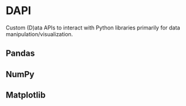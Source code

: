 # DAPI
Custom (D)ata APIs to interact with Python libraries primarily for data manipulation/visualization.

## Pandas

## NumPy

## Matplotlib

